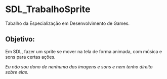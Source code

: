 ﻿# SDL_TrabalhoSprite
Tabalho da Especialização em Desenvolvimento de Games.

## Objetivo:
Em SDL, fazer um sprite se mover na tela de forma animada, com música e sons para certas ações.

_Eu não sou dono de nenhuma das imagens e sons e nem tenho direito sobre elas._
